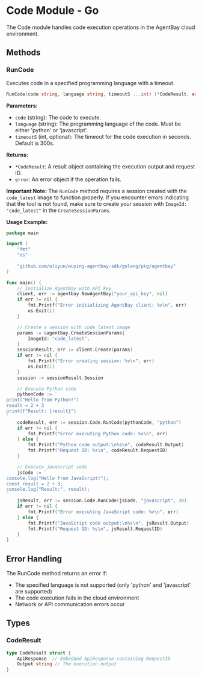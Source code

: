 # Code Module - Go

The Code module handles code execution operations in the AgentBay cloud environment.

## Methods

### RunCode

Executes code in a specified programming language with a timeout.

```go
RunCode(code string, language string, timeoutS ...int) (*CodeResult, error)
```

**Parameters:**
- `code` (string): The code to execute.
- `language` (string): The programming language of the code. Must be either 'python' or 'javascript'.
- `timeoutS` (int, optional): The timeout for the code execution in seconds. Default is 300s.

**Returns:**
- `*CodeResult`: A result object containing the execution output and request ID.
- `error`: An error object if the operation fails.

**Important Note:**
The `RunCode` method requires a session created with the `code_latest` image to function properly. If you encounter errors indicating that the tool is not found, make sure to create your session with `ImageId: "code_latest"` in the `CreateSessionParams`.

**Usage Example:**

```go
package main

import (
    "fmt"
    "os"
    
    "github.com/aliyun/wuying-agentbay-sdk/golang/pkg/agentbay"
)

func main() {
    // Initialize AgentBay with API key
    client, err := agentbay.NewAgentBay("your_api_key", nil)
    if err != nil {
        fmt.Printf("Error initializing AgentBay client: %v\n", err)
        os.Exit(1)
    }

    // Create a session with code_latest image
    params := &agentbay.CreateSessionParams{
        ImageId: "code_latest",
    }
    sessionResult, err := client.Create(params)
    if err != nil {
        fmt.Printf("Error creating session: %v\n", err)
        os.Exit(1)
    }
    session := sessionResult.Session

    // Execute Python code
    pythonCode := `
print("Hello from Python!")
result = 2 + 3
print(f"Result: {result}")
`
    codeResult, err := session.Code.RunCode(pythonCode, "python")
    if err != nil {
        fmt.Printf("Error executing Python code: %v\n", err)
    } else {
        fmt.Printf("Python code output:\n%s\n", codeResult.Output)
        fmt.Printf("Request ID: %s\n", codeResult.RequestID)
    }

    // Execute JavaScript code
    jsCode := `
console.log("Hello from JavaScript!");
const result = 2 + 3;
console.log("Result:", result);
`
    jsResult, err := session.Code.RunCode(jsCode, "javascript", 30)
    if err != nil {
        fmt.Printf("Error executing JavaScript code: %v\n", err)
    } else {
        fmt.Printf("JavaScript code output:\n%s\n", jsResult.Output)
        fmt.Printf("Request ID: %s\n", jsResult.RequestID)
    }
}
```

## Error Handling

The RunCode method returns an error if:
- The specified language is not supported (only 'python' and 'javascript' are supported)
- The code execution fails in the cloud environment
- Network or API communication errors occur

## Types

### CodeResult

```go
type CodeResult struct {
    ApiResponse  // Embedded ApiResponse containing RequestID
    Output string // The execution output
}
``` 